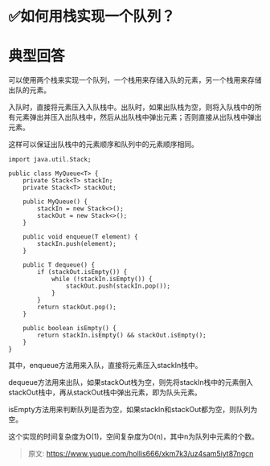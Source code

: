 # ✅如何用栈实现一个队列？

# 典型回答


可以使用两个栈来实现一个队列，一个栈用来存储入队的元素，另一个栈用来存储出队的元素。



入队时，直接将元素压入入队栈中。出队时，如果出队栈为空，则将入队栈中的所有元素弹出并压入出队栈中，然后从出队栈中弹出元素；否则直接从出队栈中弹出元素。



这样可以保证出队栈中的元素顺序和队列中的元素顺序相同。



```plain
import java.util.Stack;

public class MyQueue<T> {
    private Stack<T> stackIn;
    private Stack<T> stackOut;

    public MyQueue() {
        stackIn = new Stack<>();
        stackOut = new Stack<>();
    }

    public void enqueue(T element) {
        stackIn.push(element);
    }

    public T dequeue() {
        if (stackOut.isEmpty()) {
            while (!stackIn.isEmpty()) {
                stackOut.push(stackIn.pop());
            }
        }
        return stackOut.pop();
    }

    public boolean isEmpty() {
        return stackIn.isEmpty() && stackOut.isEmpty();
    }
}

```



其中，enqueue方法用来入队，直接将元素压入stackIn栈中。



dequeue方法用来出队，如果stackOut栈为空，则先将stackIn栈中的元素倒入stackOut栈中，再从stackOut栈中弹出元素，即为队头元素。



isEmpty方法用来判断队列是否为空，如果stackIn和stackOut都为空，则队列为空。



这个实现的时间复杂度为O(1)，空间复杂度为O(n)，其中n为队列中元素的个数。



> 原文: <https://www.yuque.com/hollis666/xkm7k3/uz4sam5iyt87ngcn>